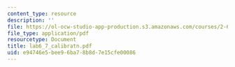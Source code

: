 ```yaml
---
content_type: resource
description: ''
file: https://ol-ocw-studio-app-production.s3.amazonaws.com/courses/2-693-principles-of-oceanographic-instrument-systems-sensors-and-measurements-13-998-spring-2004/e94746e5bee96ba78b8d7e15cfe00086_lab6_7_calibratn.pdf
file_type: application/pdf
resourcetype: Document
title: lab6_7_calibratn.pdf
uid: e94746e5-bee9-6ba7-8b8d-7e15cfe00086
---
```

